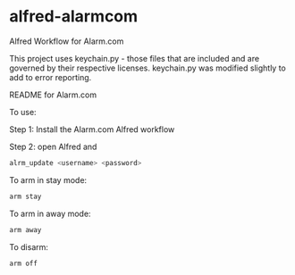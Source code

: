 alfred-alarmcom
====================

Alfred Workflow for Alarm.com

This project uses keychain.py - those files that are included and are governed by their respective licenses. keychain.py was modified slightly to add to error reporting.

README for Alarm.com

To use:

Step 1:
Install the Alarm.com Alfred workflow

Step 2:
open Alfred and 

```bash
alrm_update <username> <password>
```

To arm in stay mode:

```bash
arm stay
```

To arm in away mode:

```bash
arm away
```

To disarm:

```bash
arm off
```
